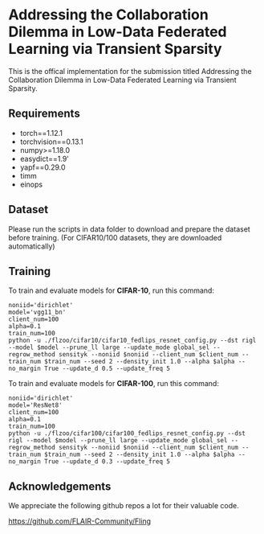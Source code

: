 # Addressing the Collaboration Dilemma in Low-Data Federated Learning via Transient Sparsity


This is the offical implementation for the submission titled Addressing the Collaboration Dilemma in Low-Data Federated Learning via Transient Sparsity.

## Requirements
- torch==1.12.1
- torchvision==0.13.1
- numpy>=1.18.0
- easydict==1.9'
- yapf==0.29.0
- timm
- einops


## Dataset
Please run the scripts in data folder to download and prepare the dataset before training. (For CIFAR10/100 datasets, they are downloaded automatically)


## Training

To train and evaluate models for **CIFAR-10**, run this command: 

```
noniid='dirichlet'
model='vgg11_bn'
client_num=100
alpha=0.1
train_num=100
python -u ./flzoo/cifar10/cifar10_fedlips_resnet_config.py --dst rigl --model $model --prune_ll large --update_mode global_sel --regrow_method sensityk --noniid $noniid --client_num $client_num --train_num $train_num --seed 2 --density_init 1.0 --alpha $alpha --no_margin True --update_d 0.5 --update_freq 5

```

To train and evaluate models for **CIFAR-100**, run this command: 

```
noniid='dirichlet'
model='ResNet8'
client_num=100
alpha=0.1
train_num=100
python -u ./flzoo/cifar100/cifar100_fedlips_resnet_config.py --dst rigl --model $model --prune_ll large --update_mode global_sel --regrow_method sensityk --noniid $noniid --client_num $client_num --train_num $train_num --seed 2 --density_init 1.0 --alpha $alpha --no_margin True --update_d 0.3 --update_freq 5

```



## Acknowledgements
We appreciate the following github repos a lot for their valuable code.

https://github.com/FLAIR-Community/Fling
​        
​    
